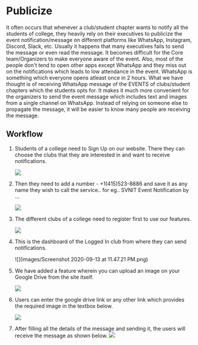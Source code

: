 # Publicize
It often occurs that whenever a club/student chapter wants to notify all the students of college, they heavily rely on their executives to publicize the event notification/message on different platforms like WhatsApp, Instagram, Discord, Slack, etc. 
Usually it happens that many executives fails to send the message or even read the message. It becomes difficult for the Core team/Organizers to make everyone aware of the event. Also, most of the people don't tend to open other apps except WhatsApp and they miss out on the notifications which leads to low attendance in the event. WhatsApp is something which everyone opens atleast once in 2 hours. 
What we have thought is of receiving WhatsApp message of the EVENTS of clubs/student chapters which the students opts for. 
It makes it much more convenient for the organizers to send the event message which includes text and images from a single channel on WhatsApp. Instead of relying on someone else to propagate the message, it will be easier to know many people are receiving the message.


## Workflow

1. Students of a college need to Sign Up on our website. There they can choose the clubs that they are interested in and want to receive notifications.

    ![](images/1.PNG)
  
  
2. Then they need to add a number - +1(415)523-8886 and save it as any name they wish to call the service.. for eg.. SVNIT Event Notification by ... 

    ![](images/whapp1.jpeg)


3. The different clubs of a college need to register first to use our features.

    ![](images/2.PNG)
    

4. This is the dashboard of the Logged In club from where they can send notifications.

    ![](images/Screenshot 2020-09-13 at 11.47.21 PM.png)
  

5. We have added a feature wherein you can upload an image on your Google Drive from the site itself.

    ![](images/4.PNG)

6. Users can enter the google drive link or any other link which provides the required image in the textbox below.

    ![](images/5.PNG)

7. After filling all the details of the message and sending it, the users will receive the message as shown below.
    ![](images/whapp2.jpeg)

